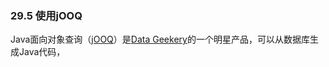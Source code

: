 ### 29.5 使用jOOQ
Java面向对象查询（[jOOQ](http://www.jooq.org/)）是[Data Geekery](http://www.datageekery.com/)的一个明星产品，可以从数据库生成Java代码，
